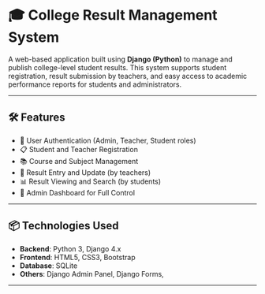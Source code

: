 # 🎓 College Result Management System

A web-based application built using **Django (Python)** to manage and publish college-level student results. This system supports student registration, result submission by teachers, and easy access to academic performance reports for students and administrators.

---

## 🛠️ Features

- 🔐 User Authentication (Admin, Teacher, Student roles)
- 📋 Student and Teacher Registration
- 📚 Course and Subject Management
- 📝 Result Entry and Update (by teachers)
- 📊 Result Viewing and Search (by students)
- 📑 Admin Dashboard for Full Control


---

## 📦 Technologies Used

- **Backend**: Python 3, Django 4.x
- **Frontend**: HTML5, CSS3, Bootstrap 
- **Database**: SQLite 
- **Others**: Django Admin Panel, Django Forms, 

---

